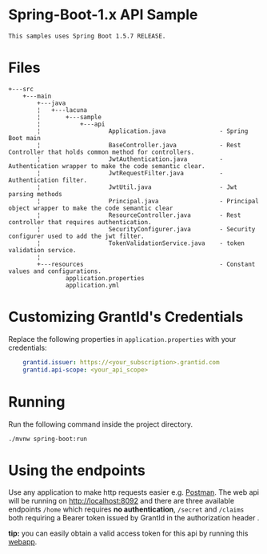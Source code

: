 # Spring-Boot-1.x API Sample

    This samples uses Spring Boot 1.5.7 RELEASE.

# Files
    
    +---src
        +---main
            +---java
            ¦   +---lacuna
            ¦       +---sample
            ¦           +---api
            ¦                   Application.java               - Spring Boot main
            ¦                   BaseController.java            - Rest Controller that holds common method for controllers.
            ¦                   JwtAuthentication.java         - Authentication wrapper to make the code semantic clear.
            ¦                   JwtRequestFilter.java          - Authentication filter.
            ¦                   JwtUtil.java                   - Jwt parsing methods
            ¦                   Principal.java                 - Principal object wrapper to make the code semantic clear
            ¦                   ResourceController.java        - Rest controller that requires authentication.
            ¦                   SecurityConfigurer.java        - Security configurer used to add the jwt filter.
            ¦                   TokenValidationService.java    - token validation service.
            ¦                   
            +---resources                                      - Constant values and configurations.
                    application.properties
                    application.yml
              
       
# Customizing GrantId's Credentials

Replace the following properties in `application.properties` with your credentials:

```yml
    grantid.issuer: https://<your_subscription>.grantid.com
    grantid.api-scope: <your_api_scope>
```

# Running

Run the following command inside the project directory.

    ./mvnw spring-boot:run

# Using the endpoints

Use any application to make http requests easier e.g. [Postman](https://www.postman.com/). The web api will be running on [http://localhost:8092](http://localhost:8092) and there are three available endpoints `/home` which requires **no authentication**, `/secret` and `/claims` both requiring a Bearer token issued by GrantId in the authorization header .

**tip:** you can easily obtain a valid access token for this api by running this [webapp](https://github.com/LacunaSoftware/GrantIdJavaSamples/tree/master/Spring-Boot-1.x/WebApp).